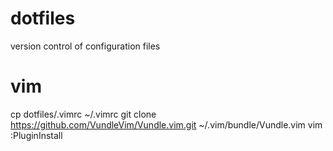 # dotfiles
version control of configuration files


# vim

cp dotfiles/.vimrc ~/.vimrc
git clone https://github.com/VundleVim/Vundle.vim.git ~/.vim/bundle/Vundle.vim
vim
:PluginInstall
